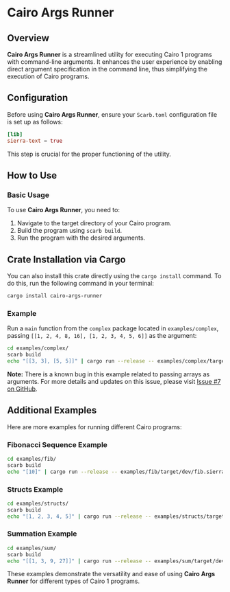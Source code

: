 # Cairo Args Runner

## Overview

**Cairo Args Runner** is a streamlined utility for executing Cairo 1 programs with command-line arguments.
It enhances the user experience by enabling direct argument specification in the command line,
thus simplifying the execution of Cairo programs.

## Configuration

Before using **Cairo Args Runner**, ensure your `Scarb.toml` configuration file is set up as follows:

```toml
[lib]
sierra-text = true
```

This step is crucial for the proper functioning of the utility.

## How to Use

### Basic Usage

To use **Cairo Args Runner**, you need to:

1. Navigate to the target directory of your Cairo program.
2. Build the program using `scarb build`.
3. Run the program with the desired arguments.

## Crate Installation via Cargo

You can also install this crate directly using the `cargo install` command.
To do this, run the following command in your terminal:

```bash
cargo install cairo-args-runner
```

### Example

Run a `main` function from the `complex` package located in `examples/complex`,
passing `[[1, 2, 4, 8, 16], [1, 2, 3, 4, 5, 6]]` as the argument:

```bash
cd examples/complex/
scarb build
echo "[[3, 3], [5, 5]]" | cargo run --release -- examples/complex/target/dev/complex.sierra
```

**Note:** There is a known bug in this example related to passing arrays as arguments.
For more details and updates on this issue, please visit
[Issue #7 on GitHub](https://github.com/neotheprogramist/cairo-args-runner/issues/7).

## Additional Examples

Here are more examples for running different Cairo programs:

### Fibonacci Sequence Example

```bash
cd examples/fib/
scarb build
echo "[10]" | cargo run --release -- examples/fib/target/dev/fib.sierra
```

### Structs Example

```bash
cd examples/structs/
scarb build
echo "[1, 2, 3, 4, 5]" | cargo run --release -- examples/structs/target/dev/structs.sierra
```

### Summation Example

```bash
cd examples/sum/
scarb build
echo "[[1, 3, 9, 27]]" | cargo run --release -- examples/sum/target/dev/sum.sierra
```

These examples demonstrate the versatility and ease of using **Cairo Args Runner** for different types of Cairo 1 programs.
